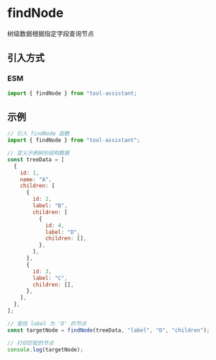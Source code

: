 # findNode

树级数据根据指定字段查询节点

## 引入方式

<!-- ### CJS

```javascript
const { findNode } = require("tool-assistant");
``` -->

### ESM

```javascript
import { findNode } from "tool-assistant;
```

## 示例

```javascript
// 引入 findNode 函数
import { findNode } from "tool-assistant";

// 定义示例树形结构数据
const treeData = [
  {
    id: 1,
    name: "A",
    children: [
      {
        id: 2,
        label: "B",
        children: [
          {
            id: 4,
            label: "D",
            children: [],
          },
        ],
      },
      {
        id: 3,
        label: "C",
        children: [],
      },
    ],
  },
];

// 查找 label 为 'D' 的节点
const targetNode = findNode(treeData, "label", "D", "children");

// 打印匹配的节点
console.log(targetNode);
```
